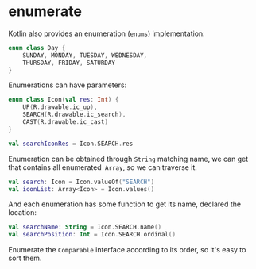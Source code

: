 # enumerate

Kotlin also provides an enumeration (`enums`) implementation:

```kotlin
enum class Day {
    SUNDAY, MONDAY, TUESDAY, WEDNESDAY,
    THURSDAY, FRIDAY, SATURDAY
}
```

Enumerations can have parameters:

```kotlin
enum class Icon(val res: Int) {
	UP(R.drawable.ic_up),
	SEARCH(R.drawable.ic_search),
	CAST(R.drawable.ic_cast)
}

val searchIconRes = Icon.SEARCH.res
```

Enumeration can be obtained through `String` matching name, we can get that contains all enumerated` Array`, so we can traverse it.

```kotlin
val search: Icon = Icon.valueOf("SEARCH")
val iconList: Array<Icon> = Icon.values()
```

And each enumeration has some function to get its name, declared the location:

```kotlin
val searchName: String = Icon.SEARCH.name()
val searchPosition: Int = Icon.SEARCH.ordinal()
```

Enumerate the `Comparable` interface according to its order, so it's easy to sort them.
